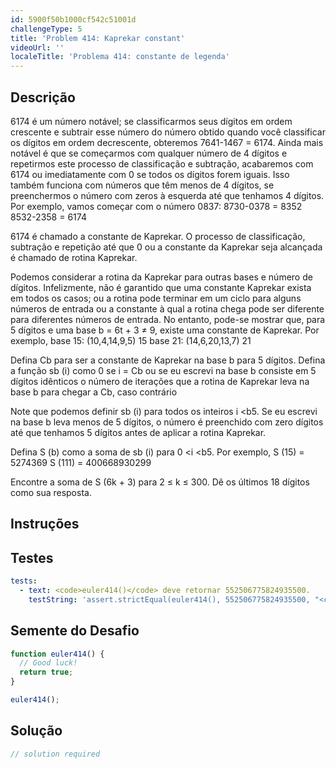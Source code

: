 ```yaml
---
id: 5900f50b1000cf542c51001d
challengeType: 5
title: 'Problem 414: Kaprekar constant'
videoUrl: ''
localeTitle: 'Problema 414: constante de legenda'
---
```


## Descrição
<section id="description"> 6174 é um número notável; se classificarmos seus dígitos em ordem crescente e subtrair esse número do número obtido quando você classificar os dígitos em ordem decrescente, obteremos 7641-1467 = 6174. Ainda mais notável é que se começarmos com qualquer número de 4 dígitos e repetirmos este processo de classificação e subtração, acabaremos com 6174 ou imediatamente com 0 se todos os dígitos forem iguais. Isso também funciona com números que têm menos de 4 dígitos, se preenchermos o número com zeros à esquerda até que tenhamos 4 dígitos. Por exemplo, vamos começar com o número 0837: 8730-0378 = 8352 8532-2358 = 6174 <p> 6174 é chamado a constante de Kaprekar. O processo de classificação, subtração e repetição até que 0 ou a constante da Kaprekar seja alcançada é chamado de rotina Kaprekar. </p><p> Podemos considerar a rotina da Kaprekar para outras bases e número de dígitos. Infelizmente, não é garantido que uma constante Kaprekar exista em todos os casos; ou a rotina pode terminar em um ciclo para alguns números de entrada ou a constante à qual a rotina chega pode ser diferente para diferentes números de entrada. No entanto, pode-se mostrar que, para 5 dígitos e uma base b = 6t + 3 ≠ 9, existe uma constante de Kaprekar. Por exemplo, base 15: (10,4,14,9,5) 15 base 21: (14,6,20,13,7) 21 </p><p> Defina Cb para ser a constante de Kaprekar na base b para 5 dígitos. Defina a função sb (i) como 0 se i = Cb ou se eu escrevi na base b consiste em 5 dígitos idênticos o número de iterações que a rotina de Kaprekar leva na base b para chegar a Cb, caso contrário </p><p> Note que podemos definir sb (i) para todos os inteiros i &lt;b5. Se eu escrevi na base b leva menos de 5 dígitos, o número é preenchido com zero dígitos até que tenhamos 5 dígitos antes de aplicar a rotina Kaprekar. </p><p> Defina S (b) como a soma de sb (i) para 0 &lt;i &lt;b5. Por exemplo, S (15) = 5274369 S (111) = 400668930299 </p><p> Encontre a soma de S (6k + 3) para 2 ≤ k ≤ 300. Dê os últimos 18 dígitos como sua resposta. </p></section>

## Instruções
<section id="instructions">
</section>

## Testes
<section id='tests'>

```yml
tests:
  - text: <code>euler414()</code> deve retornar 552506775824935500.
    testString: 'assert.strictEqual(euler414(), 552506775824935500, "<code>euler414()</code> should return 552506775824935500.");'

```

</section>

## Semente do Desafio
<section id='challengeSeed'>

<div id='js-seed'>

```js
function euler414() {
  // Good luck!
  return true;
}

euler414();

```

</div>



</section>

## Solução
<section id='solution'>

```js
// solution required
```
</section>
